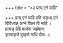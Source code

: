 +++
title = "०२ प्रत्य् एनं याहि"

+++
प्रत्य् एनं याहि प्रति भङ्ध्य् एनं  
विविध्यन्न् अग्ने वितरं वि भाहि ।  
प्रत्यङ् प्रेहि वर्त्मना जर्हृषाणः  
कृत्याकृते दुष्कृते माधि वोचः ॥
